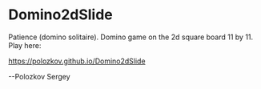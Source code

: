 # Domino2dSlide
Patience (domino solitaire).
Domino game on the 2d square board 11 by 11.
Play here:

https://polozkov.github.io/Domino2dSlide

--Polozkov Sergey
